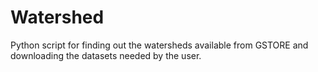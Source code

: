 Watershed
==========
Python script for finding out the watersheds available from GSTORE and downloading the datasets needed by the user.
